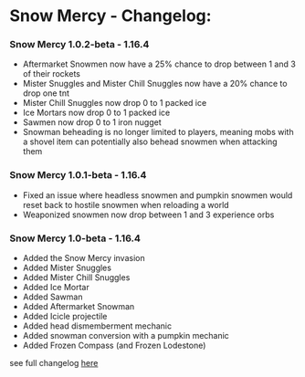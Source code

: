 # Snow Mercy - Changelog:

### Snow Mercy 1.0.2-beta - 1.16.4
- Aftermarket Snowmen now have a 25% chance to drop between 1 and 3 of their rockets
- Mister Snuggles and Mister Chill Snuggles now have a 20% chance to drop one tnt
- Mister Chill Snuggles now drop 0 to 1 packed ice
- Ice Mortars now drop 0 to 1 packed ice
- Sawmen now drop 0 to 1 iron nugget
- Snowman beheading is no longer limited to players, meaning mobs with a shovel item can potentially also behead snowmen when attacking them

### Snow Mercy 1.0.1-beta - 1.16.4
- Fixed an issue where headless snowmen and pumpkin snowmen would reset back to hostile snowmen when reloading a world
- Weaponized snowmen now drop between 1 and 3 experience orbs

### Snow Mercy 1.0-beta - 1.16.4
- Added the Snow Mercy invasion
- Added Mister Snuggles
- Added Mister Chill Snuggles
- Added Ice Mortar
- Added Sawman
- Added Aftermarket Snowman
- Added Icicle projectile
- Added head dismemberment mechanic
- Added snowman conversion with a pumpkin mechanic
- Added Frozen Compass (and Frozen Lodestone)


 see full changelog [here](https://github.com/Ladysnake/Snow-Mercy/blob/main/CHANGELOG.md "Changelog")